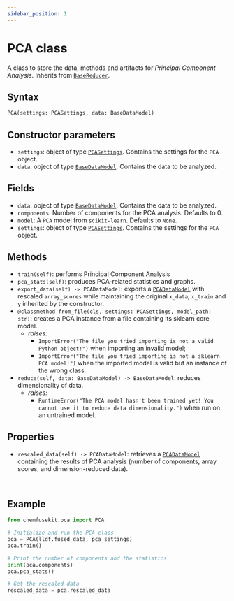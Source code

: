 ```yaml
---
sidebar_position: 1
---
```


# PCA class

A class to store the data, methods and artifacts for _Principal Component Analysis_.
Inherits from [`BaseReducer`](../base/basereducer.md).

## Syntax

```python
PCA(settings: PCASettings, data: BaseDataModel)
```

## Constructor parameters

- `settings`: object of type [`PCASettings`](./pcasettings.md). Contains the settings for
  the `PCA` object.
- `data`: object of type [`BaseDataModel`](../base/basedatamodel.md). Contains the data to be analyzed.

## Fields

- `data`: object of type [`BaseDataModel`](../base/basedatamodel.md). Contains the data to be analyzed.
- `components`: Number of components for the PCA analysis. Defaults to 0.
- `model`: A `PCA` model from `scikit-learn`. Defaults to `None`.
- `settings`: object of type [`PCASettings`](./pcasettings.md). Contains the settings for
  the `PCA` object. 

## Methods

- `train(self)`: performs Principal Component Analysis
- `pca_stats(self)`: produces PCA-related statistics and graphs.
- `export_data(self) -> PCADataModel`: exports a [`PCADataModel`](./pcadatamodel.md) with rescaled `array_scores` while maintaining the original `x_data`, `x_train` and `y` inherited by the constructor.
- `@classmethod from_file(cls, settings: PCASettings, model_path: str)`: creates a PCA instance from a file containing its sklearn core model.
  - *raises:*
    - `ImportError("The file you tried importing is not a valid Python object!")` when importing an invalid model;
    - `ImportError("The file you tried importing is not a sklearn PCA model!")` when the imported model is valid but an instance of the wrong class.
- `reduce(self, data: BaseDataModel) -> BaseDataModel`: reduces dimensionality of data.
  - *raises:*
    - `RuntimeError("The PCA model hasn't been trained yet! You cannot use it to reduce data dimensionality.")` when run on an untrained model.

## Properties

- `rescaled_data(self) -> PCADataModel`: retrieves a [`PCADataModel`](./pcadatamodel.md) containing the results of PCA analysis (number of components, array scores, and dimension-reduced data).

<br />

## Example

```python
from chemfusekit.pca import PCA

# Initialize and run the PCA class
pca = PCA(lldf.fused_data, pca_settings)
pca.train()

# Print the number of components and the statistics
print(pca.components)
pca.pca_stats()

# Get the rescaled data
rescaled_data = pca.rescaled_data
```